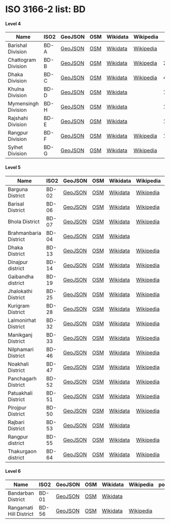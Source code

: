 # ISO 3166-2 list: BD


#### Level 4
Name | ISO2 | GeoJSON | OSM | Wikidata | Wikipedia | population 
--- | --- | --- | --- | --- | --- | --: 
Barishal Division | BD-A | [GeoJSON](../../geojson/q8/iso2/BD/BD-A.geojson) | [OSM](https://www.openstreetmap.org/relation/3921298) | [Wikidata](https://www.wikidata.org/wiki/Q459723) | [Wikipedia](http://en.wikipedia.org/wiki/en%3ABarisal%20Division) | 8,325,666
Chattogram Division | BD-B | [GeoJSON](../../geojson/q8/iso2/BD/BD-B.geojson) | [OSM](https://www.openstreetmap.org/relation/3824588) | [Wikidata](https://www.wikidata.org/wiki/Q158087) | [Wikipedia](http://en.wikipedia.org/wiki/bn%3A%E0%A6%9A%E0%A6%9F%E0%A7%8D%E0%A6%9F%E0%A6%97%E0%A7%8D%E0%A6%B0%E0%A6%BE%E0%A6%AE%20%E0%A6%AC%E0%A6%BF%E0%A6%AD%E0%A6%BE%E0%A6%97) | 29,145,000
Dhaka Division | BD-C | [GeoJSON](../../geojson/q8/iso2/BD/BD-C.geojson) | [OSM](https://www.openstreetmap.org/relation/3921322) | [Wikidata](https://www.wikidata.org/wiki/Q330158) | [Wikipedia](http://en.wikipedia.org/wiki/de%3ADhaka%20%28Division%29) | 49,729,000
Khulna Division | BD-D | [GeoJSON](../../geojson/q8/iso2/BD/BD-D.geojson) | [OSM](https://www.openstreetmap.org/relation/3825003) | [Wikidata](https://www.wikidata.org/wiki/Q501696) |  | 15,687,759
Mymensingh Division | BD-H | [GeoJSON](../../geojson/q8/iso2/BD/BD-H.geojson) | [OSM](https://www.openstreetmap.org/relation/7318343) | [Wikidata](https://www.wikidata.org/wiki/Q19594930) |  | 11,370,000
Rajshahi Division | BD-E | [GeoJSON](../../geojson/q8/iso2/BD/BD-E.geojson) | [OSM](https://www.openstreetmap.org/relation/3859335) | [Wikidata](https://www.wikidata.org/wiki/Q379382) |  | 18,485,858
Rangpur Division | BD-F | [GeoJSON](../../geojson/q8/iso2/BD/BD-F.geojson) | [OSM](https://www.openstreetmap.org/relation/3921211) | [Wikidata](https://www.wikidata.org/wiki/Q876023) | [Wikipedia](http://en.wikipedia.org/wiki/en%3ARangpur%20Division) | 15,787,758
Sylhet Division | BD-G | [GeoJSON](../../geojson/q8/iso2/BD/BD-G.geojson) | [OSM](https://www.openstreetmap.org/relation/3921222) | [Wikidata](https://www.wikidata.org/wiki/Q459732) | [Wikipedia](http://en.wikipedia.org/wiki/bn%3A%E0%A6%B8%E0%A6%BF%E0%A6%B2%E0%A7%87%E0%A6%9F%20%E0%A6%AC%E0%A6%BF%E0%A6%AD%E0%A6%BE%E0%A6%97) | 9,807,000


#### Level 5
Name | ISO2 | GeoJSON | OSM | Wikidata | Wikipedia | population 
--- | --- | --- | --- | --- | --- | --: 
Barguna District | BD-02 | [GeoJSON](../../geojson/q8/iso2/BD/BD-02.geojson) | [OSM](https://www.openstreetmap.org/relation/4666255) | [Wikidata](https://www.wikidata.org/wiki/Q808172) | [Wikipedia](http://en.wikipedia.org/wiki/en%3ABarguna%20District) | 892,781
Barisal District | BD-06 | [GeoJSON](../../geojson/q8/iso2/BD/BD-06.geojson) | [OSM](https://www.openstreetmap.org/relation/4644905) | [Wikidata](https://www.wikidata.org/wiki/Q1763301) | [Wikipedia](http://en.wikipedia.org/wiki/bn%3A%E0%A6%AC%E0%A6%B0%E0%A6%BF%E0%A6%B6%E0%A6%BE%E0%A6%B2%20%E0%A6%9C%E0%A7%87%E0%A6%B2%E0%A6%BE) | 2,324,310
Bhola District | BD-07 | [GeoJSON](../../geojson/q8/iso2/BD/BD-07.geojson) | [OSM](https://www.openstreetmap.org/relation/4666454) | [Wikidata](https://www.wikidata.org/wiki/Q855042) | [Wikipedia](http://en.wikipedia.org/wiki/en%3ABhola%20District) | 1,776,795
Brahmanbaria District | BD-04 | [GeoJSON](../../geojson/q8/iso2/BD/BD-04.geojson) | [OSM](https://www.openstreetmap.org/relation/3824840) | [Wikidata](https://www.wikidata.org/wiki/Q897330) |  | 
Dhaka District | BD-13 | [GeoJSON](../../geojson/q8/iso2/BD/BD-13.geojson) | [OSM](https://www.openstreetmap.org/relation/4773565) | [Wikidata](https://www.wikidata.org/wiki/Q1850485) | [Wikipedia](http://en.wikipedia.org/wiki/bn%3A%E0%A6%A2%E0%A6%BE%E0%A6%95%E0%A6%BE%20%E0%A6%9C%E0%A7%87%E0%A6%B2%E0%A6%BE) | 
Dinajpur district | BD-14 | [GeoJSON](../../geojson/q8/iso2/BD/BD-14.geojson) | [OSM](https://www.openstreetmap.org/relation/9461341) | [Wikidata](https://www.wikidata.org/wiki/Q1985120) | [Wikipedia](http://en.wikipedia.org/wiki/bn%3A%E0%A6%A6%E0%A6%BF%E0%A6%A8%E0%A6%BE%E0%A6%9C%E0%A6%AA%E0%A7%81%E0%A6%B0%20%E0%A6%9C%E0%A7%87%E0%A6%B2%E0%A6%BE) | 
Gaibandha district | BD-19 | [GeoJSON](../../geojson/q8/iso2/BD/BD-19.geojson) | [OSM](https://www.openstreetmap.org/relation/9463907) | [Wikidata](https://www.wikidata.org/wiki/Q2344595) | [Wikipedia](http://en.wikipedia.org/wiki/bn%3A%E0%A6%97%E0%A6%BE%E0%A6%87%E0%A6%AC%E0%A6%BE%E0%A6%A8%E0%A7%8D%E0%A6%A7%E0%A6%BE%20%E0%A6%9C%E0%A7%87%E0%A6%B2%E0%A6%BE) | 
Jhalokathi District | BD-25 | [GeoJSON](../../geojson/q8/iso2/BD/BD-25.geojson) | [OSM](https://www.openstreetmap.org/relation/4660221) | [Wikidata](https://www.wikidata.org/wiki/Q2093327) | [Wikipedia](http://en.wikipedia.org/wiki/en%3AJhalokati%20District) | 682,669
Kurigram District | BD-28 | [GeoJSON](../../geojson/q8/iso2/BD/BD-28.geojson) | [OSM](https://www.openstreetmap.org/relation/8419493) | [Wikidata](https://www.wikidata.org/wiki/Q2348751) | [Wikipedia](http://en.wikipedia.org/wiki/bn%3A%E0%A6%95%E0%A7%81%E0%A6%A1%E0%A6%BC%E0%A6%BF%E0%A6%97%E0%A7%8D%E0%A6%B0%E0%A6%BE%E0%A6%AE%20%E0%A6%9C%E0%A7%87%E0%A6%B2%E0%A6%BE) | 2,069,273
Lalmonirhat District | BD-32 | [GeoJSON](../../geojson/q8/iso2/BD/BD-32.geojson) | [OSM](https://www.openstreetmap.org/relation/9455570) | [Wikidata](https://www.wikidata.org/wiki/Q2373734) | [Wikipedia](http://en.wikipedia.org/wiki/bn%3A%E0%A6%B2%E0%A6%BE%E0%A6%B2%E0%A6%AE%E0%A6%A8%E0%A6%BF%E0%A6%B0%E0%A6%B9%E0%A6%BE%E0%A6%9F%20%E0%A6%9C%E0%A7%87%E0%A6%B2%E0%A6%BE) | 
Manikganj District | BD-33 | [GeoJSON](../../geojson/q8/iso2/BD/BD-33.geojson) | [OSM](https://www.openstreetmap.org/relation/4773521) | [Wikidata](https://www.wikidata.org/wiki/Q2024719) | [Wikipedia](http://en.wikipedia.org/wiki/bn%3A%E0%A6%AE%E0%A6%BE%E0%A6%A8%E0%A6%BF%E0%A6%95%E0%A6%97%E0%A6%9E%E0%A7%8D%E0%A6%9C%20%E0%A6%9C%E0%A7%87%E0%A6%B2%E0%A6%BE) | 
Nilphamari District | BD-46 | [GeoJSON](../../geojson/q8/iso2/BD/BD-46.geojson) | [OSM](https://www.openstreetmap.org/relation/9452227) | [Wikidata](https://www.wikidata.org/wiki/Q2188627) | [Wikipedia](http://en.wikipedia.org/wiki/bn%3A%E0%A6%A8%E0%A7%80%E0%A6%B2%E0%A6%AB%E0%A6%BE%E0%A6%AE%E0%A6%BE%E0%A6%B0%E0%A7%80%20%E0%A6%9C%E0%A7%87%E0%A6%B2%E0%A6%BE) | 1,834,231
Noakhali District | BD-47 | [GeoJSON](../../geojson/q8/iso2/BD/BD-47.geojson) | [OSM](https://www.openstreetmap.org/relation/3824792) | [Wikidata](https://www.wikidata.org/wiki/Q68585) | [Wikipedia](http://en.wikipedia.org/wiki/bn%3A%E0%A6%A8%E0%A7%8B%E0%A7%9F%E0%A6%BE%E0%A6%96%E0%A6%BE%E0%A6%B2%E0%A7%80%20%E0%A6%9C%E0%A7%87%E0%A6%B2%E0%A6%BE) | 
Panchagarh District | BD-52 | [GeoJSON](../../geojson/q8/iso2/BD/BD-52.geojson) | [OSM](https://www.openstreetmap.org/relation/7804420) | [Wikidata](https://www.wikidata.org/wiki/Q2367822) | [Wikipedia](http://en.wikipedia.org/wiki/bn%3A%E0%A6%AA%E0%A6%9E%E0%A7%8D%E0%A6%9A%E0%A6%97%E0%A6%A1%E0%A6%BC%20%E0%A6%9C%E0%A7%87%E0%A6%B2%E0%A6%BE) | 
Patuakhali District | BD-51 | [GeoJSON](../../geojson/q8/iso2/BD/BD-51.geojson) | [OSM](https://www.openstreetmap.org/relation/4666451) | [Wikidata](https://www.wikidata.org/wiki/Q1429761) | [Wikipedia](http://en.wikipedia.org/wiki/en%3APatuakhali%20District) | 1,535,854
Pirojpur District | BD-50 | [GeoJSON](../../geojson/q8/iso2/BD/BD-50.geojson) | [OSM](https://www.openstreetmap.org/relation/4631898) | [Wikidata](https://www.wikidata.org/wiki/Q609190) | [Wikipedia](http://en.wikipedia.org/wiki/bn%3A%E0%A6%AA%E0%A6%BF%E0%A6%B0%E0%A7%8B%E0%A6%9C%E0%A6%AA%E0%A7%81%E0%A6%B0%20%E0%A6%9C%E0%A7%87%E0%A6%B2%E0%A6%BE) | 1,113,257
Rajbari District | BD-53 | [GeoJSON](../../geojson/q8/iso2/BD/BD-53.geojson) | [OSM](https://www.openstreetmap.org/relation/4810111) | [Wikidata](https://www.wikidata.org/wiki/Q2348762) |  | 
Rangpur district | BD-55 | [GeoJSON](../../geojson/q8/iso2/BD/BD-55.geojson) | [OSM](https://www.openstreetmap.org/relation/9458329) | [Wikidata](https://www.wikidata.org/wiki/Q2344570) | [Wikipedia](http://en.wikipedia.org/wiki/bn%3A%E0%A6%B0%E0%A6%82%E0%A6%AA%E0%A7%81%E0%A6%B0%20%E0%A6%9C%E0%A7%87%E0%A6%B2%E0%A6%BE) | 
Thakurgaon district | BD-64 | [GeoJSON](../../geojson/q8/iso2/BD/BD-64.geojson) | [OSM](https://www.openstreetmap.org/relation/9449351) | [Wikidata](https://www.wikidata.org/wiki/Q2367825) | [Wikipedia](http://en.wikipedia.org/wiki/bn%3A%E0%A6%A0%E0%A6%BE%E0%A6%95%E0%A7%81%E0%A6%B0%E0%A6%97%E0%A6%BE%E0%A6%81%E0%A6%93%20%E0%A6%9C%E0%A7%87%E0%A6%B2%E0%A6%BE) | 


#### Level 6
Name | ISO2 | GeoJSON | OSM | Wikidata | Wikipedia | population 
--- | --- | --- | --- | --- | --- | --: 
Bandarban District | BD-01 | [GeoJSON](../../geojson/q8/iso2/BD/BD-01.geojson) | [OSM](https://www.openstreetmap.org/relation/3824576) | [Wikidata](https://www.wikidata.org/wiki/Q806273) |  | 
Rangamati Hill District | BD-56 | [GeoJSON](../../geojson/q8/iso2/BD/BD-56.geojson) | [OSM](https://www.openstreetmap.org/relation/3824602) | [Wikidata](https://www.wikidata.org/wiki/Q2121686) | [Wikipedia](http://en.wikipedia.org/wiki/bn%3A%E0%A6%B0%E0%A6%BE%E0%A6%99%E0%A7%8D%E0%A6%97%E0%A6%BE%E0%A6%AE%E0%A6%BE%E0%A6%9F%E0%A6%BF%20%E0%A6%9C%E0%A7%87%E0%A6%B2%E0%A6%BE) | 
